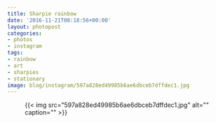 ```yaml
---
title: Sharpie rainbow
date: '2016-11-21T08:18:56+00:00'
layout: photopost
categories:
- photos
- instagram
tags:
- rainbow
- art
- sharpies
- stationary
image: blog/instagram/597a828ed49985b6ae6dbceb7dffdec1.jpg
---
```


<figure class="photo photo--square">
  {{< img src="597a828ed49985b6ae6dbceb7dffdec1.jpg" alt="" caption="" >}}

</figure>



